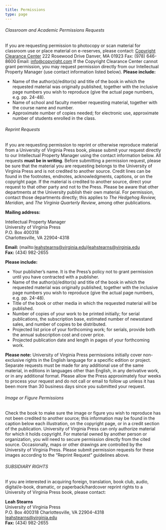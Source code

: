 ```yaml
---
title: Permissions
type: page
---
```

###### Classroom and Academic Permissions Requests

If you are requesting permission to photocopy or scan material for classroom use or place material on e-reserves, please contact: [Copyright Clearance Center](http://www.copyright.com/) 222 Rosewood Drive Danver, MA 01923 Fax: (978) 646-8600 Email: [info@copyright.com](mailto:info@copyright.com) If the Copyright Clearance Center cannot grant permission, you may request permission directly from our Intellectual Property Manager (use contact information listed below). **Please include:**

* Name of the author(s)/editor(s) and title of the book in which the requested material was originally published, together with the inclusive page numbers you wish to reproduce (give the actual page numbers, e.g. pp. 24-48).
* Name of school and faculty member requesting material, together with the course name and number.
* Approximate number of copies needed; for electronic use, approximate number of students enrolled in the class.

###### Reprint Requests

If you are requesting permission to reprint or otherwise reproduce material from a University of Virginia Press book, please submit your request directly to our Intellectual Property Manager using the contact information below. All requests **must be in writing**. Before submitting a permission request, please be sure that the material you are requesting belongs to the University of Virginia Press and is not credited to another source. Credit lines can be found in the footnotes, endnotes, acknowledgments, captions, or on the copyright page. If the material is credited to another source, direct your request to that other party and not to the Press. Please be aware that other departments at the University publish their own material. For permission, contact those departments directly; this applies to *The Hedgehog Review, Meridian,* and *The Virginia Quarterly Review*, among other publications.

**Mailing address:**

Intellectual Property Manager\
University of Virginia Press\
P.O. Box 400318\
Charlottesville, VA 22904-4318 

**Email:** (mailto:leahstearns@virginia.edu)[leahstearns@virginia.edu](mailto:leahstearns@virginia.edu)\
**Fax:** (434) 982-2655

**Please include:**

* Your publisher’s name. It is the Press’s policy not to grant permission until you have contracted with a publisher.
* Name of the author(s)/editor(s) and title of the book in which the requested material was originally published, together with the inclusive page numbers you wish to reproduce (give the actual page numbers, e.g. pp. 24-48).
* Title of the book or other media in which the requested material will be published.
* Number of copies of your work to be printed initially; for serial publications, the subscription base, estimated number of newsstand sales, and number of copies to be distributed.
* Projected list price of your forthcoming work; for serials, provide both the annual subscription cost and cover price.
* Projected publication date and length in pages of your forthcoming work.

**Please note:** University of Virginia Press permissions initially cover non-exclusive rights in the English language for a specific edition or project. Separate requests must be made for any additional use of the same material, in editions in languages other than English, in any derivative work, or in any additional format. Please allow the Press approximately four weeks to process your request and do not call or email to follow up unless it has been more than 30 business days since you submitted your request.

###### Image or Figure Permissions

Check the book to make sure the image or figure you wish to reproduce has not been credited to another source; this information may be found in the caption below each illustration, on the copyright page, or in a credit section of the publication. University of Virginia Press can only authorize material for which it holds copyright. For material owned by another person or organization, you will need to secure permission directly from the cited source. Occasionally, maps or other drawings are controlled by the University of Virginia Press. Please submit permission requests for these images according to the “Reprint Request” guidelines above.

###### SUBSIDIARY RIGHTS

If you are interested in acquiring foreign, translation, book club, audio, digital/e-book, dramatic, or paperback/hardcover reprint rights to a University of Virginia Press book, please contact:

**Leah Stearns**\
University of Virginia Press\
P.O. Box 400318 Charlottesville, VA 22904-4318\
[leahstearns@virginia.edu](mailto:leahstearns@virginia.edu)\
**Fax:** (434) 982-2655